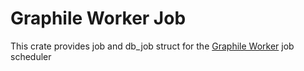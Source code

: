 # Graphile Worker Job

This crate provides job and db_job struct for the [Graphile Worker](docs.rs/archimedes) job scheduler
